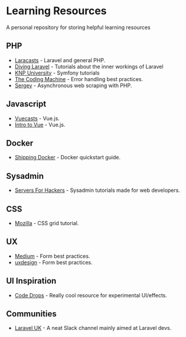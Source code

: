 # Learning Resources
A personal repository for storing helpful learning resources

## PHP

* [Laracasts](http://laracasts.com/) - Laravel and general PHP.
* [Diving Laravel](https://divinglaravel.com/) - Tutorials about the inner workings of Laravel
* [KNP University](https://knpuniversity.com/screencast/symfony) - Symfony tutorials
* [The Coding Machine](http://bestpractices.thecodingmachine.com/php/error_handling.html) - Error handling best practices.
* [Sergey](http://sergeyzhuk.me/2018/02/12/fast-webscraping-with-reactphp/) - Asynchronous web scraping with PHP.



## Javascript

* [Vuecasts](http://vuecasts.com/) - Vue.js.
* [Intro to Vue](https://github.com/sdras/intro-to-vue) - Vue.js.



## Docker

* [Shipping Docker](http://shippingdocker.com) - Docker quickstart guide.

## Sysadmin

* [Servers For Hackers](https://serversforhackers.com/) - Sysadmin tutorials made for web developers.

## CSS
* [Mozilla](https://mozilladevelopers.github.io/playground/) - CSS grid tutorial.

## UX
* [Medium](https://medium.com/@kollinz/dropdown-alternatives-for-better-mobile-forms-53e40d641b53) - Form best practices.
* [uxdesign](https://uxdesign.cc/design-better-forms-96fadca0f49c) - Form best practices.

## UI Inspiration

* [Code Drops](https://tympanus.net/codrops/) - Really cool resource for experimental UI/effects.

## Communities
* [Laravel UK](https://laraveluk.slack.com) - A neat Slack channel mainly aimed at Laravel devs.
